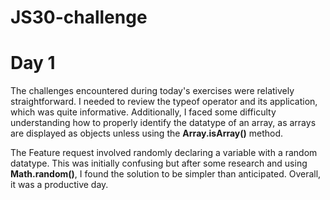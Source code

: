 # JS30-challenge
<h1>Day 1</h1>
<p>The challenges encountered during today's exercises were relatively straightforward. I needed to review the typeof operator and its application, which was quite informative. Additionally, I faced some difficulty understanding how to properly identify the datatype of an array, as arrays are displayed as objects unless using the <b>Array.isArray()</b> method.

The Feature request involved randomly declaring a variable with a random datatype. This was initially confusing but after some research and using <b>Math.random()</b>, I found the solution to be simpler than anticipated. Overall, it was a productive day.</p>
